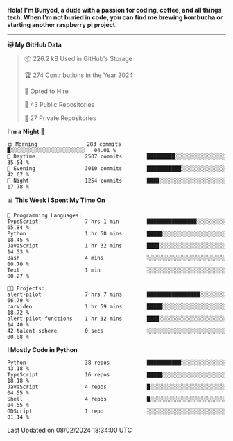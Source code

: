 <p>
<b>Hola! I'm Bunyod, a dude with a passion for coding, coffee, and all things tech. When I'm not buried in code, you can find me brewing kombucha or starting another raspberry pi project.</b>
</p>

---

<!--START_SECTION:waka-->
**🐱 My GitHub Data** 

> 📦 226.2 kB Used in GitHub's Storage 
 > 
> 🏆 274 Contributions in the Year 2024
 > 
> 💼 Opted to Hire
 > 
> 📜 43 Public Repositories 
 > 
> 🔑 27 Private Repositories 
 > 
**I'm a Night 🦉** 

```text
🌞 Morning                283 commits         █░░░░░░░░░░░░░░░░░░░░░░░░   04.01 % 
🌆 Daytime                2507 commits        █████████░░░░░░░░░░░░░░░░   35.54 % 
🌃 Evening                3010 commits        ███████████░░░░░░░░░░░░░░   42.67 % 
🌙 Night                  1254 commits        ████░░░░░░░░░░░░░░░░░░░░░   17.78 % 
```


📊 **This Week I Spent My Time On** 

```text
💬 Programming Languages: 
TypeScript               7 hrs 1 min         ████████████████░░░░░░░░░   65.84 % 
Python                   1 hr 58 mins        █████░░░░░░░░░░░░░░░░░░░░   18.45 % 
JavaScript               1 hr 32 mins        ████░░░░░░░░░░░░░░░░░░░░░   14.53 % 
Bash                     4 mins              ░░░░░░░░░░░░░░░░░░░░░░░░░   00.70 % 
Text                     1 min               ░░░░░░░░░░░░░░░░░░░░░░░░░   00.27 % 

🐱‍💻 Projects: 
alert-pilot              7 hrs 7 mins        █████████████████░░░░░░░░   66.79 % 
carVideo                 1 hr 59 mins        █████░░░░░░░░░░░░░░░░░░░░   18.72 % 
alert-pilot-functions    1 hr 32 mins        ████░░░░░░░░░░░░░░░░░░░░░   14.40 % 
42-talent-sphere         0 secs              ░░░░░░░░░░░░░░░░░░░░░░░░░   00.08 % 
```

**I Mostly Code in Python** 

```text
Python                   38 repos            ███████████░░░░░░░░░░░░░░   43.18 % 
TypeScript               16 repos            █████░░░░░░░░░░░░░░░░░░░░   18.18 % 
JavaScript               4 repos             █░░░░░░░░░░░░░░░░░░░░░░░░   04.55 % 
Shell                    4 repos             █░░░░░░░░░░░░░░░░░░░░░░░░   04.55 % 
GDScript                 1 repo              ░░░░░░░░░░░░░░░░░░░░░░░░░   01.14 % 
```




 Last Updated on 08/02/2024 18:34:00 UTC
<!--END_SECTION:waka-->
